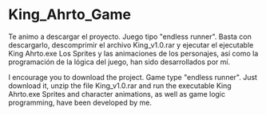 # King_Ahrto_Game
Te animo a descargar el proyecto. Juego tipo "endless runner". 
Basta con descargarlo, descomprimir el archivo King_v1.0.rar y ejecutar el ejecutable King Ahrto.exe
Los Sprites y las animaciones de los personajes, así como la programación de la lógica del juego, han sido desarrollados por mí.

I encourage you to download the project. Game type "endless runner".
Just download it, unzip the file King_v1.0.rar and run the executable King Ahrto.exe
Sprites and character animations, as well as game logic programming, have been developed by me.
